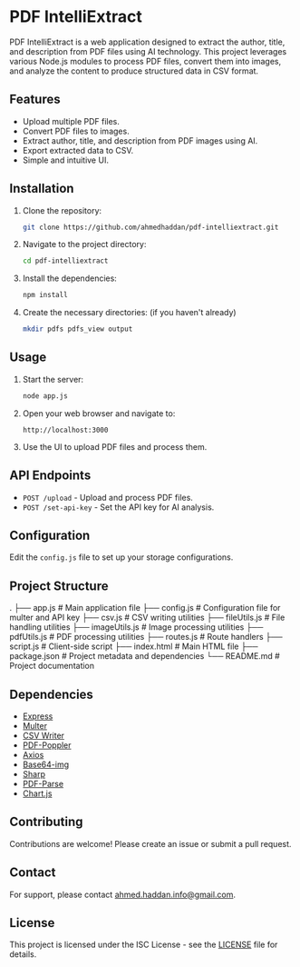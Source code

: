 # PDF IntelliExtract

PDF IntelliExtract is a web application designed to extract the author, title, and description from PDF files using AI technology. This project leverages various Node.js modules to process PDF files, convert them into images, and analyze the content to produce structured data in CSV format.

## Features

- Upload multiple PDF files.
- Convert PDF files to images.
- Extract author, title, and description from PDF images using AI.
- Export extracted data to CSV.
- Simple and intuitive UI.

## Installation

1. Clone the repository:

    ```bash
    git clone https://github.com/ahmedhaddan/pdf-intelliextract.git
    ```

2. Navigate to the project directory: 

    ```bash
    cd pdf-intelliextract
    ```

3. Install the dependencies:

    ```bash
    npm install
    ```

4. Create the necessary directories: (if you haven't already)

    ```bash
    mkdir pdfs pdfs_view output 
    ```

## Usage

1. Start the server:

    ```bash
    node app.js
    ```

2. Open your web browser and navigate to:

    ```
    http://localhost:3000
    ```

3. Use the UI to upload PDF files and process them.

## API Endpoints

- `POST /upload` - Upload and process PDF files.
- `POST /set-api-key` - Set the API key for AI analysis.

## Configuration

Edit the `config.js` file to set up your storage configurations.

## Project Structure

.
├── app.js                # Main application file
├── config.js             # Configuration file for multer and API key
├── csv.js                # CSV writing utilities
├── fileUtils.js          # File handling utilities
├── imageUtils.js         # Image processing utilities
├── pdfUtils.js           # PDF processing utilities
├── routes.js             # Route handlers
├── script.js             # Client-side script
├── index.html            # Main HTML file
├── package.json          # Project metadata and dependencies
└── README.md             # Project documentation



## Dependencies

- [Express](https://expressjs.com/)
- [Multer](https://github.com/expressjs/multer)
- [CSV Writer](https://www.npmjs.com/package/csv-writer)
- [PDF-Poppler](https://github.com/rotaready/pdf-poppler)
- [Axios](https://axios-http.com/)
- [Base64-img](https://www.npmjs.com/package/base64-img)
- [Sharp](https://sharp.pixelplumbing.com/)
- [PDF-Parse](https://github.com/modesty/pdf-parse)
- [Chart.js](https://www.chartjs.org/)

## Contributing

Contributions are welcome! Please create an issue or submit a pull request.

## Contact

For support, please contact [ahmed.haddan.info@gmail.com](mailto:ahmed.haddan.info@gmail.com).

## License

This project is licensed under the ISC License - see the [LICENSE](LICENSE) file for details.
